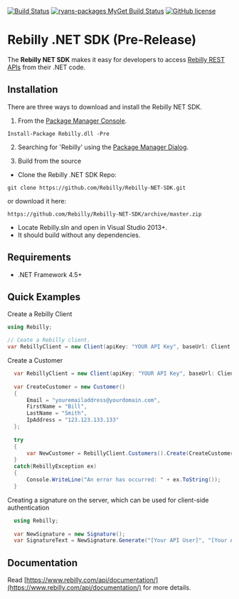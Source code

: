 [![Build Status](https://travis-ci.org/Rebilly/Rebilly-NET-SDK.svg?branch=master)](https://travis-ci.org/Rebilly/Rebilly-NET-SDK) [![ryans-packages MyGet Build Status](https://www.myget.org/BuildSource/Badge/ryans-packages?identifier=230f6a0f-a009-47e3-bd45-c3297ea6b53c)](https://www.myget.org/)
[![GitHub license](https://img.shields.io/badge/license-MIT-blue.svg?style=flat-square)](https://raw.githubusercontent.com/Rebilly/Rebilly-NET-SDK/master/LICENSE.md)

# Rebilly .NET SDK (Pre-Release)
The **Rebilly NET SDK** makes it easy for developers to access
[Rebilly REST APIs](https://www.rebilly.com/api/documentation/) from their .NET code.

## Installation

There are three ways to download and install the Rebilly NET SDK.

  1. From the [Package Manager Console](https://docs.nuget.org/docs/start-here/using-the-package-manager-console).

  ```
  Install-Package Rebilly.dll -Pre
  ```
  
  2. Searching for 'Rebilly' using the [Package Manager Dialog](https://docs.nuget.org/consume/package-manager-dialog).

  2. Build from the source

  * Clone the Rebilly .NET SDK Repo:
  ```
  git clone https://github.com/Rebilly/Rebilly-NET-SDK.git
  ```
  
  or download it here:
  ```
  https://github.com/Rebilly/Rebilly-NET-SDK/archive/master.zip
  ```
  
  * Locate Rebilly.sln and open in Visual Studio 2013+.
  * It should build without any dependencies.
  

## Requirements

* .NET Framework 4.5+

## Quick Examples

Create a Rebilly Client

```csharp
using Rebilly;

// Ceate a Rebilly client.
var RebillyClient = new Client(apiKey: "YOUR API Key", baseUrl: Client.SandboxHost);
```

Create a Customer

```csharp
  var RebillyClient = new Client(apiKey: "YOUR API Key", baseUrl: Client.SandboxHost);
  
  var CreateCustomer = new Customer()
  {
      Email = "youremailaddress@yourdomain.com",
      FirstName = "Bill",
      LastName = "Smith",
      IpAddress = "123.123.133.133"
  };
  
  try
  {
      var NewCustomer = RebillyClient.Customers().Create(CreateCustomer);
  }
  catch(RebillyException ex)
  {
      Console.WriteLine("An error has occurred: " + ex.ToString());
  }
```

Creating a signature on the server, which can be used for client-side authentication
```csharp
  using Rebilly;
  
  var NewSignature = new Signature();
  var SignatureText = NewSignature.Generate("[Your API User]", "[Your API Key]");

```

## Documentation

Read [https://www.rebilly.com/api/documentation/](https://www.rebilly.com/api/documentation/) for more details.



